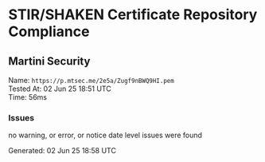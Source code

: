 # STIR/SHAKEN Certificate Repository Compliance

## Martini Security

Name: `https://p.mtsec.me/2e5a/Zugf9nBWQ9HI.pem`\
Tested At: 02 Jun 25 18:51 UTC\
Time: 56ms

### Issues

no warning, or error, or notice date level issues were found

Generated: 02 Jun 25 18:58 UTC